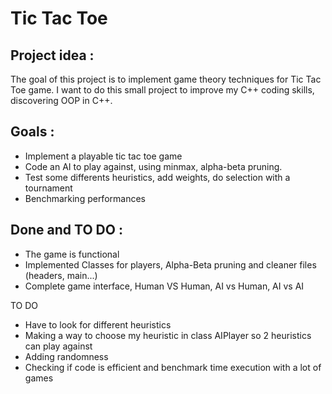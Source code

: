 # Tic Tac Toe

## Project idea :

The goal of this project is to implement game theory techniques for Tic Tac Toe game.
I want to do this small project to improve my C++ coding skills, discovering OOP in C++.


## Goals :

- Implement a playable tic tac toe game
- Code an AI to play against, using minmax, alpha-beta pruning.
- Test some differents heuristics, add weights, do selection with a tournament
- Benchmarking performances

## Done and TO DO : 

- The game is functional 
- Implemented Classes for players, Alpha-Beta pruning and cleaner files (headers, main...)
- Complete game interface, Human VS Human, AI vs Human, AI vs AI 

TO DO

- Have to look for different heuristics
- Making a way to choose my heuristic in class AIPlayer so 2 heuristics can play against 
- Adding randomness
- Checking if code is efficient and benchmark time execution with a lot of games
